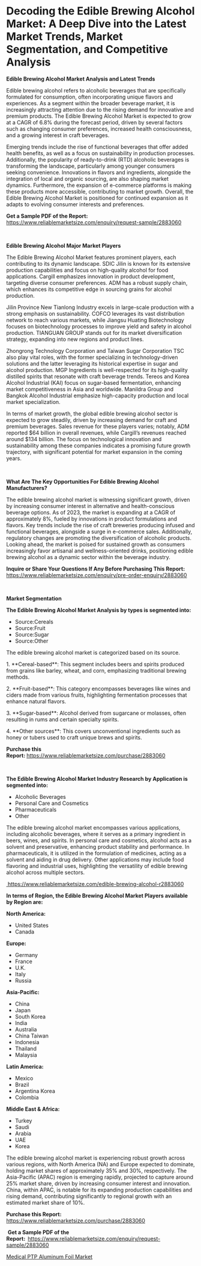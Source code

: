 <p><h1>Decoding the Edible Brewing Alcohol Market: A Deep Dive into the Latest Market Trends, Market Segmentation, and Competitive Analysis</h1></p><p><strong>Edible Brewing Alcohol Market Analysis and Latest Trends</strong></p>
<p><p>Edible brewing alcohol refers to alcoholic beverages that are specifically formulated for consumption, often incorporating unique flavors and experiences. As a segment within the broader beverage market, it is increasingly attracting attention due to the rising demand for innovative and premium products. The Edible Brewing Alcohol Market is expected to grow at a CAGR of 6.8% during the forecast period, driven by several factors such as changing consumer preferences, increased health consciousness, and a growing interest in craft beverages.</p><p>Emerging trends include the rise of functional beverages that offer added health benefits, as well as a focus on sustainability in production processes. Additionally, the popularity of ready-to-drink (RTD) alcoholic beverages is transforming the landscape, particularly among younger consumers seeking convenience. Innovations in flavors and ingredients, alongside the integration of local and organic sourcing, are also shaping market dynamics. Furthermore, the expansion of e-commerce platforms is making these products more accessible, contributing to market growth. Overall, the Edible Brewing Alcohol Market is positioned for continued expansion as it adapts to evolving consumer interests and preferences.</p></p>
<p><strong>Get a Sample PDF of the Report:&nbsp;</strong> <a href="https://www.reliablemarketsize.com/enquiry/request-sample/2883060?utm_campaign=2439&utm_medium=2&utm_source=Github&utm_content=ia&utm_term=13032025&utm_id=edible-brewing-alcohol">https://www.reliablemarketsize.com/enquiry/request-sample/2883060</a></p>
<p>&nbsp;</p>
<p><strong>Edible Brewing Alcohol Major Market Players</strong></p>
<p><p>The Edible Brewing Alcohol Market features prominent players, each contributing to its dynamic landscape. SDIC Jilin is known for its extensive production capabilities and focus on high-quality alcohol for food applications. Cargill emphasizes innovation in product development, targeting diverse consumer preferences. ADM has a robust supply chain, which enhances its competitive edge in sourcing grains for alcohol production.</p><p>Jilin Province New Tianlong Industry excels in large-scale production with a strong emphasis on sustainability. COFCO leverages its vast distribution network to reach various markets, while Jiangsu Huating Biotechnology focuses on biotechnology processes to improve yield and safety in alcohol production. TIANGUAN GROUP stands out for its market diversification strategy, expanding into new regions and product lines. </p><p>Zhongrong Technology Corporation and Taiwan Sugar Corporation TSC also play vital roles, with the former specializing in technology-driven solutions and the latter leveraging its historical expertise in sugar and alcohol production. MGP Ingredients is well-respected for its high-quality distilled spirits that resonate with craft beverage trends. Tereos and Korea Alcohol Industrial (KAI) focus on sugar-based fermentation, enhancing market competitiveness in Asia and worldwide. Manildra Group and Bangkok Alcohol Industrial emphasize high-capacity production and local market specialization.</p><p>In terms of market growth, the global edible brewing alcohol sector is expected to grow steadily, driven by increasing demand for craft and premium beverages. Sales revenue for these players varies; notably, ADM reported $64 billion in overall revenues, while Cargill’s revenues reached around $134 billion. The focus on technological innovation and sustainability among these companies indicates a promising future growth trajectory, with significant potential for market expansion in the coming years.</p></p>
<p>&nbsp;</p>
<p><strong>What Are The Key Opportunities For Edible Brewing Alcohol Manufacturers?</strong></p>
<p><p>The edible brewing alcohol market is witnessing significant growth, driven by increasing consumer interest in alternative and health-conscious beverage options. As of 2023, the market is expanding at a CAGR of approximately 8%, fueled by innovations in product formulations and flavors. Key trends include the rise of craft breweries producing infused and functional beverages, alongside a surge in e-commerce sales. Additionally, regulatory changes are promoting the diversification of alcoholic products. Looking ahead, the market is poised for sustained growth as consumers increasingly favor artisanal and wellness-oriented drinks, positioning edible brewing alcohol as a dynamic sector within the beverage industry.</p></p>
<p><strong>Inquire or Share Your Questions If Any Before Purchasing This Report:</strong> <a href="https://www.reliablemarketsize.com/enquiry/pre-order-enquiry/2883060?utm_campaign=2439&utm_medium=2&utm_source=Github&utm_content=ia&utm_term=13032025&utm_id=edible-brewing-alcohol">https://www.reliablemarketsize.com/enquiry/pre-order-enquiry/2883060</a></p>
<p>&nbsp;</p>
<p><strong>Market Segmentation</strong></p>
<p><strong>The Edible Brewing Alcohol Market Analysis by types is segmented into:</strong></p>
<p><ul><li>Source:Cereals</li><li>Source:Fruit</li><li>Source:Sugar</li><li>Source:Other</li></ul></p>
<p><p>The edible brewing alcohol market is categorized based on its source. </p><p>1. **Cereal-based**: This segment includes beers and spirits produced from grains like barley, wheat, and corn, emphasizing traditional brewing methods.</p><p>   </p><p>2. **Fruit-based**: This category encompasses beverages like wines and ciders made from various fruits, highlighting fermentation processes that enhance natural flavors.</p><p>3. **Sugar-based**: Alcohol derived from sugarcane or molasses, often resulting in rums and certain specialty spirits.</p><p>4. **Other sources**: This covers unconventional ingredients such as honey or tubers used to craft unique brews and spirits.</p></p>
<p><strong>Purchase this Report:&nbsp;</strong><a href="https://www.reliablemarketsize.com/purchase/2883060?utm_campaign=2439&utm_medium=2&utm_source=Github&utm_content=ia&utm_term=13032025&utm_id=edible-brewing-alcohol">https://www.reliablemarketsize.com/purchase/2883060</a></p>
<p>&nbsp;</p>
<p><strong>The Edible Brewing Alcohol Market Industry Research by Application is segmented into:</strong></p>
<p><ul><li>Alcoholic Beverages</li><li>Personal Care and Cosmetics</li><li>Pharmaceuticals</li><li>Other</li></ul></p>
<p><p>The edible brewing alcohol market encompasses various applications, including alcoholic beverages, where it serves as a primary ingredient in beers, wines, and spirits. In personal care and cosmetics, alcohol acts as a solvent and preservative, enhancing product stability and performance. In pharmaceuticals, it is utilized in the formulation of medicines, acting as a solvent and aiding in drug delivery. Other applications may include food flavoring and industrial uses, highlighting the versatility of edible brewing alcohol across multiple sectors.</p></p>
<p><a href="https://www.reliablemarketsize.com/edible-brewing-alcohol-r2883060?utm_campaign=2439&utm_medium=2&utm_source=Github&utm_content=ia&utm_term=13032025&utm_id=edible-brewing-alcohol">&nbsp;https://www.reliablemarketsize.com/edible-brewing-alcohol-r2883060</a></p>
<p><strong>In terms of Region, the Edible Brewing Alcohol Market Players available by Region are:</strong></p>
<p>
    <p> <strong> North America: </strong>
        <ul>
            <li>United States</li>
            <li>Canada</li>
        </ul>
        </p> 
    <p> <strong> Europe: </strong>
        <ul>
            <li>Germany</li>
            <li>France</li>
            <li>U.K.</li>
            <li>Italy</li>
            <li>Russia</li>
        </ul>
        </p> 
    <p> <strong> Asia-Pacific: </strong>
        <ul>
            <li>China</li>
            <li>Japan</li>
            <li>South Korea</li>
            <li>India</li>
            <li>Australia</li>
            <li>China Taiwan</li>
            <li>Indonesia</li>
            <li>Thailand</li>
            <li>Malaysia</li>
        </ul>
        </p> 
    <p> <strong> Latin America: </strong>
        <ul>
            <li>Mexico</li>
            <li>Brazil</li>
            <li>Argentina Korea</li>
            <li>Colombia</li>
        </ul>
        </p> 
    <p> <strong> Middle East & Africa: </strong>
        <ul>
            <li>Turkey</li>
            <li>Saudi</li>
            <li>Arabia</li>
            <li>UAE</li>
            <li>Korea</li>
        </ul>
    </p>
    </p>
<p><p>The edible brewing alcohol market is experiencing robust growth across various regions, with North America (NA) and Europe expected to dominate, holding market shares of approximately 35% and 30%, respectively. The Asia-Pacific (APAC) region is emerging rapidly, projected to capture around 25% market share, driven by increasing consumer interest and innovation. China, within APAC, is notable for its expanding production capabilities and rising demand, contributing significantly to regional growth with an estimated market share of 10%.</p></p>
<p><strong>Purchase this Report: </strong><a href="https://www.reliablemarketsize.com/purchase/2883060?utm_campaign=2439&utm_medium=2&utm_source=Github&utm_content=ia&utm_term=13032025&utm_id=edible-brewing-alcohol">https://www.reliablemarketsize.com/purchase/2883060</a></p>
<p>&nbsp;<strong>Get a Sample PDF of the Report:&nbsp;&nbsp;</strong><a href="https://www.reliablemarketsize.com/enquiry/request-sample/2883060?utm_campaign=2439&utm_medium=2&utm_source=Github&utm_content=ia&utm_term=13032025&utm_id=edible-brewing-alcohol">https://www.reliablemarketsize.com/enquiry/request-sample/2883060</a></p>
<p><strong></strong></p>
<p><p><a href="https://github.com/kathiestrine5ty/Market-Research-Report-List-1/blob/main/medical-ptp-aluminum-foil-market.md?utm_campaign=2439&utm_medium=2&utm_source=Github&utm_content=ia&utm_term=13032025&utm_id=edible-brewing-alcohol">Medical PTP Aluminum Foil Market</a></p></p>